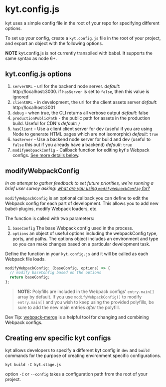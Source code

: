 # kyt.config.js

kyt uses a simple config file in the root of your repo for specifying different options.

To set up your config, create a `kyt.config.js` file in the root of your project,
and export an object with the following options.

**NOTE** kyt.config.js is not currently transpiled with babel. It supports the same syntax as node 6+.

## kyt.config.js options

1.  `serverURL` - url for the backend node server. _default_: http://localhost:3000. if `hasServer` is set to `false`, then this value is ignored
1.  `clientURL` - in development, the url for the client assets server _default_: http://localhost:3001
1.  `debug` - when true, the CLI returns all verbose output _default_: false
1.  `productionPublicPath` - the public path for assets in the production build. Useful for CDN's _default_: `/`
1.  `hasClient` - Use a client client server for dev (useful if you are using Node to generate HTML pages which are not isomorphic) _default_: `true`
1.  `hasServer` - Use a backend node server for build and dev (useful to `false` this out if you already have a backend) _default_: `true`
1.  `modifyWebpackConfig` - Callback function for editing kyt's Webpack configs. [See more details below](#modifyWebpackConfig).

## modifyWebpackConfig

_In an attempt to gather feedback to set future priorities, we're running a brief user survey asking: [what are you using `modifyWebpackConfig` for?](https://github.com/NYTimes/kyt/issues/432)_

`modifyWebpackConfig` is an optional callback you can define to edit the Webpack config for each part of development.
This allows you to add new babel-plugins, modify Webpack loaders, etc.

The function is called with two parameters:

1. `baseConfig` The base Webpack config used in the process.
2. `options` an object of useful options including the webpackConfig type, ports, and paths. The options object includes an environment and type so you can make changes based on a particular development task.

Define the function in your `kyt.config.js` and it will be called as each Webpack file loads.

```javascript
modifyWebpackConfig: (baseConfig, options) => {
  // modify baseConfig based on the options
  return baseConfig;
};
```

> **NOTE:** Polyfills are included in the Webpack configs' `entry.main[]` array by default. If you use `modifyWebpackConfig()` to modify `entry.main[]` and you wish to keep using the provided polyfills, be sure to add the new main entries _after_ the polyfill.

Dev Tip:
[webpack-merge](https://github.com/survivejs/webpack-merge) is a helpful tool for changing and combining Webpack configs.

## Creating env specific kyt configs

kyt allows developers to specify a different kyt config in `dev` and `build` commands for the purpose of creating environment specific configurations.

```
kyt build -C kyt.stage.js
```

option `-C` or `--config` takes a configuration path from the root of your project.
